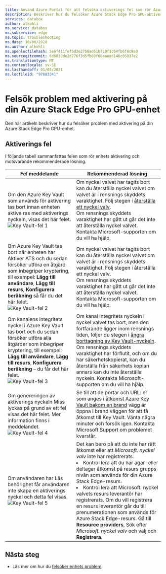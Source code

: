 ```yaml
---
title: Använd Azure Portal för att felsöka aktiverings fel som rör Azure Stack Edge Pro med GPU | Microsoft Docs
description: Beskriver hur du felsöker Azure Stack Edge Pro GPU-aktivering och viktiga valv-relaterade problem.
services: databox
author: alkohli
ms.service: databox
ms.subservice: edge
ms.topic: troubleshooting
ms.date: 10/08/2020
ms.author: alkohli
ms.openlocfilehash: 5e6f411fef5d3e27b6ad61b720f1c64fb6f8c9a0
ms.sourcegitcommit: 6d6030de2d776f3d5fb89f68aaead148c05837e2
ms.translationtype: MT
ms.contentlocale: sv-SE
ms.lasthandoff: 01/05/2021
ms.locfileid: "97883341"
---
```

# <a name="troubleshoot-activation-issues-on-your-azure-stack-edge-pro-gpu-device"></a>Felsök problem med aktivering på din Azure Stack Edge Pro GPU-enhet 

<!--[!INCLUDE [applies-to-skus](../../includes/azure-stack-edge-applies-to-all-sku.md)]-->

Den här artikeln beskriver hur du felsöker problem med aktivering på din Azure Stack Edge Pro GPU-enhet. 


## <a name="activation-errors"></a>Aktiverings fel

I följande tabell sammanfattas felen som rör enhets aktivering och motsvarande rekommenderade lösning.

| Fel meddelande| Rekommenderad lösning |
|------------------------------------------------------|--------------------------------------|
| Om den Azure Key Vault som används för aktivering tas bort innan enheten aktive ras med aktiverings nyckeln, visas det här felet. <br> ![Key Vault-fel 1](./media/azure-stack-edge-gpu-troubleshoot-activation/key-vault-error-1.png)  | Om nyckel valvet har tagits bort kan du återställa nyckel valvet om valvet är i rensnings skyddets varaktighet. Följ stegen i [återställa ett nyckel valv](../key-vault/general/key-vault-recovery.md#list-recover-or-purge-soft-deleted-secrets-keys-and-certificates). <br>Om rensnings skyddets varaktighet har gått ut går det inte att återställa nyckel valvet. Kontakta Microsoft-supporten om du vill ha hjälp. |
| Om Azure Key Vault tas bort när enheten har Aktiver ATS och du sedan försöker utföra en åtgärd som inbegriper kryptering, till exempel: **Lägg till användare**, **Lägg till resurs**, **Konfigurera beräkning** så får du det här felet. <br> ![Key Vault-fel 2](./media/azure-stack-edge-gpu-troubleshoot-activation/key-vault-error-2.png)    | Om nyckel valvet har tagits bort kan du återställa nyckel valvet om valvet är i rensnings skyddets varaktighet. Följ stegen i återställa ett nyckel valv. <br>Om rensnings skyddets varaktighet har gått ut går det inte att återställa nyckel valvet. Kontakta Microsoft-supporten om du vill ha hjälp. |
| Om kanalens integritets nyckel i Azure Key Vault tas bort och du sedan försöker utföra alla åtgärder som inbegriper kryptering, till exempel: **Lägg till användare**, **Lägg till resurs**, **Konfigurera beräkning** – du får det här felet. <br> ![Key Vault-fel 3](./media/azure-stack-edge-gpu-troubleshoot-activation/key-vault-error-3.png) | Om kanal integritets nyckeln i nyckel valvet tas bort, men den fortfarande ligger inom rensnings tiden, följer du stegen i [ångra borttagning av Key Vault-nyckeln](/powershell/module/az.keyvault/undo-azkeyvaultkeyremoval). <br>Om rensnings skyddets varaktighet har förflutit, och om du har säkerhetskopierat, kan du återställa från säkerhets kopian annars kan du inte återställa nyckeln. Kontakta Microsoft-supporten om du vill ha hjälp. |
| Om genereringen av aktiverings nyckeln Miss lyckas på grund av ett fel visas det här felet. Mer information finns i meddelandet. <br> ![Key Vault-fel 4](./media/azure-stack-edge-gpu-troubleshoot-activation/key-vault-error-4.png)   | Se till att de portar och URL: er som anges i [åtkomst Azure Key Vault bakom en brand](../key-vault/general/access-behind-firewall.md) vägg är öppna i brand väggen för att få åtkomst till Key Vault. Vänta några minuter och försök igen. Kontakta Microsoft Support om problemet kvarstår. |
| Om användaren har Läs behörighet får användaren inte skapa en aktiverings nyckel och detta fel visas. <br> ![Key Vault-fel 5](./media/azure-stack-edge-gpu-troubleshoot-activation/key-vault-error-5.png) | Det kan bero på att du inte har rätt åtkomst eller att  *Microsoft. nyckel valv* inte har registrerats.<li>Kontrol lera att du har ägar-eller deltagar åtkomst på resurs grupps nivån som används för din Azure Stack Edge-resurs.</li><li>Kontrol lera att Microsoft. nyckel valvets resurs leverantör har registrerats. Om du vill registrera en resurs leverantör går du till prenumerationen som används för Azure Stack Edge-resurs. Gå till **Resource providers**, Sök efter *Microsoft. nyckel valv* och välj och **Registrera**.</li> |

## <a name="next-steps"></a>Nästa steg

- Läs mer om hur du [felsöker enhets problem](azure-stack-edge-gpu-troubleshoot.md).
